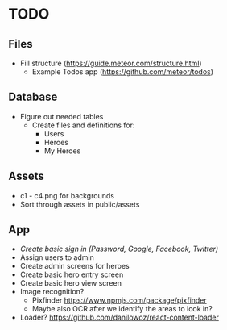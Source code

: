 # TODO

## Files

- Fill structure (<https://guide.meteor.com/structure.html>)
  - Example Todos app (<https://github.com/meteor/todos>)

## Database

- Figure out needed tables
  - Create files and definitions for:
    - Users
    - Heroes
    - My Heroes

## Assets

- c1 - c4.png for backgrounds
- Sort through assets in public/assets

## App

- *Create basic sign in (Password, Google, Facebook, Twitter)*
- Assign users to admin
- Create admin screens for heroes
- Create basic hero entry screen
- Create basic hero view screen
- Image recognition?
  - Pixfinder <https://www.npmjs.com/package/pixfinder>
  - Maybe also OCR after we identify the areas to look in?
- Loader? <https://github.com/danilowoz/react-content-loader>
